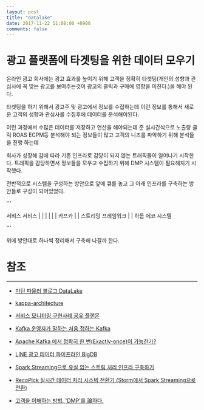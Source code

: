 ```yaml
---
layout: post
title: "datalake"
date: 2017-11-22 11:08:00 +0900
comments: false
---
```


# 광고 플랫폼에 타겟팅을 위한 데이터 모우기

온라인 광고 회사에는 광고 효과를 높이기 위해 고객을 정확히 타겟팅(개인의 성향과 관심사에 꼭 맞는 광고를 보여주는것이 광고의 클릭과 구매에 영향을 미친다.)을 해야 된다. 

타겟팅을 하기 위해서 광고주 및 광고에서 정보를 수집하는데 이런 정보를 통해서 새로운 고객의 성향과 관심사를 수집후에 데이터를 분석해야된다.

이런 과정에서 수많은 데이터를 저장하고 연산을 해야되는데 준 실시간식으로 노출량 클릭 ROAS ECPM등 분석해야 되는 정보들이 많고 고객의 니즈를 파악하기 위해 분석들을 진행 하는데

회사가 성장해 감에 따라 기존 인프라로 감당이 되지 않는 트래픽들이 일어나기 시작한다. 트래픽을 감당하면서 정보들을 모우고 수집하기 위해 DMP 시스템이 필요해지기 시작했다.

전반적으로 시스템을 구성하는 방안으로 앞에 큐를 놓고 그 아래 인프라를 구축하는 방안들로 구성이 되어있었다. 

'''

 서비스    서비스 
  |          |
   |       |
     |   |
     카프카
       |
	   |
스트리밍 프레임워크
       |
       |
하둡 에코 시스템

'''

위에 방안대로 하나씩 정리해서 구축해 나갈까 한다.



# 참조 
-----

* [마틴 파울러 블로그 DataLake](https://martinfowler.com/bliki/DataLake.html)

* [kappa-architecture](http://novoj.github.io/reveal.js/kappa-architecture.html)

* [서비스 모니터링 구현사례 공유 플랜몬](https://www.slideshare.net/JeminHuh/realtime-log-monitoring-platformpmon)

* [Kafka 운영자가 말하는 처음 접하는 Kafka](http://www.popit.kr/kafka-%EC%9A%B4%EC%98%81%EC%9E%90%EA%B0%80-%EB%A7%90%ED%95%98%EB%8A%94-%EC%B2%98%EC%9D%8C-%EC%A0%91%ED%95%98%EB%8A%94-kafka/)

* [Apache Kafka 에서 정확히 한 번(Exactly-once)이 가능한가?](http://barunmo.blogspot.kr/2017/07/apache-kafka-exactly-once.html)

* [LINE 광고 데이터 파이프라인 BigDB](https://engineering.linecorp.com/ko/blog/detail/146)

* [Spark Streaming으로 유실 없는 스트림 처리 인프라 구축하기](https://readme.skplanet.com/?p=12465)

* [RecoPick 실시간 데이터 처리 시스템 전환기 (Storm에서 Spark Streaming으로 전환)](https://readme.skplanet.com/?p=13297)

* [고객을 이해하는 방법, 'DMP'를 論하다.](https://brunch.co.kr/@mezzomedia/13)




